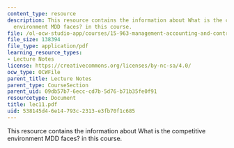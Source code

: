 ```yaml
---
content_type: resource
description: This resource contains the information about What is the competitive
  environment MDD faces? in this course.
file: /ol-ocw-studio-app/courses/15-963-management-accounting-and-control-spring-2007/538145d46e14793c2313e3fb70f1c685_lec11.pdf
file_size: 138394
file_type: application/pdf
learning_resource_types:
- Lecture Notes
license: https://creativecommons.org/licenses/by-nc-sa/4.0/
ocw_type: OCWFile
parent_title: Lecture Notes
parent_type: CourseSection
parent_uid: 09db57b7-6ecc-cd7b-5d76-b71b35fe0f91
resourcetype: Document
title: lec11.pdf
uid: 538145d4-6e14-793c-2313-e3fb70f1c685
---
```

This resource contains the information about What is the competitive environment MDD faces? in this course.
